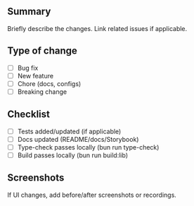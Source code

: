 ## Summary

Briefly describe the changes. Link related issues if applicable.

## Type of change

- [ ] Bug fix
- [ ] New feature
- [ ] Chore (docs, configs)
- [ ] Breaking change

## Checklist

- [ ] Tests added/updated (if applicable)
- [ ] Docs updated (README/docs/Storybook)
- [ ] Type-check passes locally (bun run type-check)
- [ ] Build passes locally (bun run build:lib)

## Screenshots

If UI changes, add before/after screenshots or recordings.
